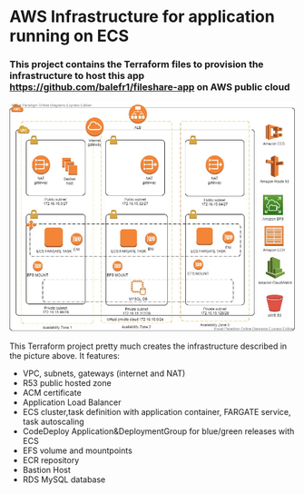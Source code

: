 # AWS Infrastructure for application running on ECS
### This project contains the Terraform files to provision the infrastructure to host this app https://github.com/balefr1/fileshare-app on AWS public cloud

![Alt text](media/fileshare-app-infrastructure.jpg?raw=true "Title")

This Terraform project pretty much creates the infrastructure described in the picture above.
It features:
- VPC, subnets, gateways (internet and NAT)
- R53 public hosted zone
- ACM certificate
- Application Load Balancer
- ECS cluster,task definition with application container, FARGATE service, task autoscaling
- CodeDeploy Application&DeploymentGroup for blue/green releases with ECS
- EFS volume and mountpoints
- ECR repository 
- Bastion Host
- RDS MySQL database
